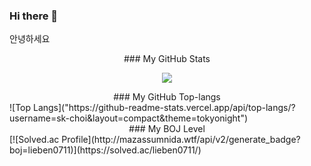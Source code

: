 ### Hi there 👋

안녕하세요   

<center>### My GitHub Stats</center>  
<p align="center"> 
  <img src="https://github-readme-stats.vercel.app/api?username=sk-choi&show_icons=true&theme=cobalt"/>
</a>
<!-- 깃허브 스탯-->

<center>### My GitHub Top-langs</center>      
![Top Langs]("https://github-readme-stats.vercel.app/api/top-langs/?username=sk-choi&layout=compact&theme=tokyonight")   
<!-- 깃허브 Top-langs-->

<center>### My BOJ Level</center>     
[![Solved.ac Profile](http://mazassumnida.wtf/api/v2/generate_badge?boj=lieben0711)](https://solved.ac/lieben0711/)   
<!-- 백준 레벨-->

<!--
**sk-choi/sk-choi** is a ✨ _special_ ✨ repository because its `README.md` (this file) appears on your GitHub profile.

Here are some ideas to get you started:

- 🔭 I’m currently working on ...
- 🌱 I’m currently learning ...
- 👯 I’m looking to collaborate on ...
- 🤔 I’m looking for help with ...
- 💬 Ask me about ...
- 📫 How to reach me: ...
- 😄 Pronouns: ...
- ⚡ Fun fact: ...
-->
